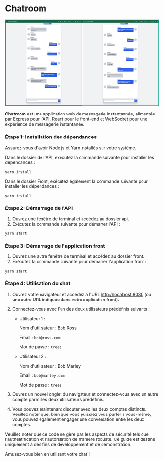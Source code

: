 # Chatroom

![screen shot apercu de Chatroom](./screenshot.png)

**Chatroom** est une application web de messagerie instantannée, alimentée par Express pour l'API, React pour le front-end et WebSocket pour une expérience de messagerie instantanée.

### Étape 1: Installation des dépendances

Assurez-vous d'avoir Node.js et Yarn installés sur votre système.

Dans le dossier de l'API, exécutez la commande suivante pour installer les dépendances :

```
yarn install
```

Dans le dossier Front, exécutez également la commande suivante pour installer les dépendances :

```
yarn install
```

### Étape 2: Démarrage de l'API

1. Ouvrez une fenêtre de terminal et accédez au dossier api.
2. Exécutez la commande suivante pour démarrer l'API :

```
yarn start
```

### Étape 3: Démarrage de l'application front

1. Ouvrez une autre fenêtre de terminal et accédez au dossier front.
2. Exécutez la commande suivante pour démarrer l'application front :

```
yarn start
```

### Étape 4: Utilisation du chat

1. Ouvrez votre navigateur et accédez à l'URL <http://localhost:8080> (ou une autre URL indiquée dans votre application front).
2. Connectez-vous avec l'un des deux utilisateurs prédéfinis suivants :

   - Utilisateur 1 :

     Nom d'utilisateur : Bob Ross

     Email : `bob@ross.com`

     Mot de passe : `trees`

   - Utilisateur 2 :

     Nom d'utilisateur : Bob Marley

     Email : `bob@marley.com`

     Mot de passe : `trees`

3. Ouvrez un nouvel onglet du navigateur et connectez-vous avec un autre compte parmi les deux utilisateurs prédéfinis.
4. Vous pouvez maintenant discuter avec les deux comptes distincts. Veuillez noter que, bien que vous puissiez vous parler à vous-même, vous pouvez également engager une conversation entre les deux comptes.

Veuillez noter que ce code ne gère pas les aspects de sécurité tels que l'authentification et l'autorisation de manière robuste. Ce guide est destiné uniquement à des fins de développement et de démonstration.

Amusez-vous bien en utilisant votre chat !
